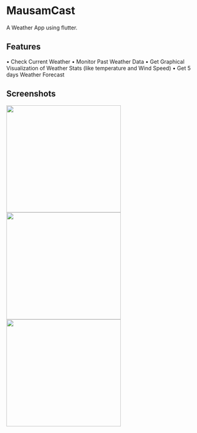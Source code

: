 # MausamCast

A Weather App using flutter.

## Features

•	Check Current Weather
•	Monitor Past Weather Data
•	Get Graphical Visualization of Weather Stats (like temperature and Wind Speed)
•	Get 5 days Weather Forecast

## Screenshots

<img src="https://github.com/Rak002/MausamCast/assets/102357129/4e885f78-3d90-4118-8adc-5f0303fef8a1" width="300" height="280">
<img src="https://github.com/Rak002/MausamCast/assets/102357129/93a8b43c-b8a6-44ce-bbf0-ccbcc2aa8321" width="300" height="280">
<br>
<img src="https://github.com/Rak002/MausamCast/assets/102357129/a9f5373a-903a-4c1c-acf4-166c75bc1579" width="300" height="280"
